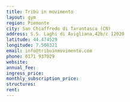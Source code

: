 ```yaml
---
title: Tribù in movimento
layout: gym
region: Piemonte
city: San Chiaffredo di Tarantasca (CN)
address: S.S. Laghi di Avigliana,42b/c 12020
latitude: 44.474529
longitude: 7.508321
email: info@tribuinmovimento.com
phone: 0171 937029
website: 
annual_fee: 
ingress_price: 
monthly_subscription_price: 
structures: 
rent: 
---
```


